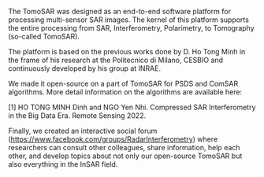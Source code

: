 The TomoSAR was designed as an end-to-end software platform for processing 
multi-sensor SAR images. The kernel of this platform supports the entire 
processing from SAR, Interferometry, Polarimetry, to Tomography (so-called TomoSAR). 

The platform is based on the previous works done by D. Ho Tong Minh in the
frame of his research at the Politecnico di Milano, CESBIO and continuously
developed by his group at INRAE.

We made it open-source on a part of TomoSAR for PSDS and ComSAR algorithms. 
More detail information on the algorithms are available here: 

[1] HO TONG MINH Dinh and NGO Yen Nhi. Compressed SAR Interferometry in the Big Data Era. Remote Sensing 2022.

Finally, we created an interactive social forum (https://www.facebook.com/groups/RadarInterferometry) 
where researchers can consult other colleagues, share information, help each other, 
and develop topics about not only our open-source TomoSAR but also everything in the InSAR field. 

